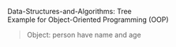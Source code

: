 Data-Structures-and-Algorithms: Tree\
Example for Object-Oriented Programming (OOP)
> Object: person have name and age
